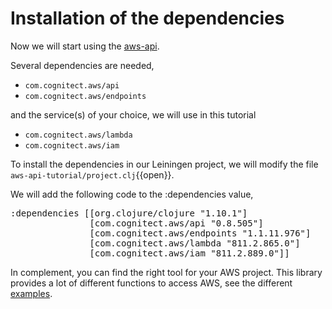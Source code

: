 # Installation of the dependencies

Now we will start using the [aws-api](https://github.com/cognitect-labs/aws-api).

Several dependencies are needed, 
- `com.cognitect.aws/api`
- `com.cognitect.aws/endpoints`

and the service(s) of your choice, we will use in this tutorial
- `com.cognitect.aws/lambda` 
- `com.cognitect.aws/iam` 


To install the dependencies in our Leiningen project, we will modify the file `aws-api-tutorial/project.clj`{{open}}.

We will add the following code to the :dependencies value,
<pre class="file" data-filename="aws-api-tutorial/project.clj" 
    data-target="insert" 
    data-marker=':dependencies [[org.clojure/clojure "1.10.1"]]'>
:dependencies [[org.clojure/clojure "1.10.1"] 
               [com.cognitect.aws/api "0.8.505"] 
               [com.cognitect.aws/endpoints "1.1.11.976"] 
               [com.cognitect.aws/lambda "811.2.865.0"] 
               [com.cognitect.aws/iam "811.2.889.0"]]
</pre>


In complement, you can find the right tool for your AWS project. 
This library provides a lot of different functions to access AWS, see the different [examples](https://github.com/cognitect-labs/aws-api/tree/master/examples).


